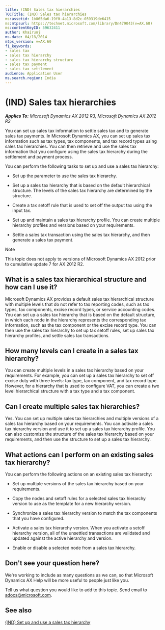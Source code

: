 ```yaml
---
title: (IND) Sales tax hierarchies
TOCTitle: (IND) Sales tax hierarchies
ms:assetid: 1b865da6-19f0-4a13-8d2c-050319de6415
ms:mtpsurl: https://technet.microsoft.com/library/Dn479043(v=AX.60)
ms:contentKeyID: 59632411
author: Khairunj
ms.date: 04/18/2014
mtps_version: v=AX.60
f1_keywords:
- sales tax
- sales tax hierarchy
- sales tax hierarchy structure
- sales tax payment
- sales tax settlement
audience: Application User
ms.search.region: India
---
```


# (IND) Sales tax hierarchies 


_**Applies To:** Microsoft Dynamics AX 2012 R3, Microsoft Dynamics AX 2012 R2_

You can set up sales tax information to settle sales tax and to generate sales tax payments. In Microsoft Dynamics AX, you can set up sales tax information such as tax types, tax components, and tax record types using sales tax hierarchies. You can then retrieve and use the sales tax information that you configure using the sales tax hierarchy during the settlement and payment process.

You can perform the following tasks to set up and use a sales tax hierarchy:

  - Set up the parameter to use the sales tax hierarchy.

  - Set up a sales tax hierarchy that is based on the default hierarchical structure. The levels of the sales tax hierarchy are determined by the structure.

  - Create a tax setoff rule that is used to set off the output tax using the input tax.

  - Set up and maintain a sales tax hierarchy profile. You can create multiple hierarchy profiles and versions based on your requirements.

  - Settle a sales tax transaction using the sales tax hierarchy, and then generate a sales tax payment.


> [!NOTE]
> <P>This topic does not apply to versions of Microsoft Dynamics AX 2012 prior to cumulative update 7 for AX 2012 R2.</P>



## What is a sales tax hierarchical structure and how can I use it?

Microsoft Dynamics AX provides a default sales tax hierarchical structure with multiple levels that do not refer to tax reporting codes, such as tax types, tax components, excise record types, or service accounting codes. You can set up a sales tax hierarchy that is based on the default structure, in which each node in the hierarchy represents the corresponding tax information, such as the tax component or the excise record type. You can then use the sales tax hierarchy to set up tax setoff rules, set up sales tax hierarchy profiles, and settle sales tax transactions.

## How many levels can I create in a sales tax hierarchy?

You can create multiple levels in a sales tax hierarchy based on your requirements. For example, you can set up a sales tax hierarchy to set off excise duty with three levels: tax type, tax component, and tax record type. However, for a hierarchy that is used to configure VAT, you can create a two level hierarchical structure with a tax type and a tax component.

## Can I create multiple sales tax hierarchies?

Yes. You can set up multiple sales tax hierarchies and multiple versions of a sales tax hierarchy based on your requirements. You can activate a sales tax hierarchy version and use it to set up a sales tax hierarchy profile. You can also customize the structure of the sales tax hierarchy based on your requirements, and then use the structure to set up a sales tax hierarchy.

## What actions can I perform on an existing sales tax hierarchy?

You can perform the following actions on an existing sales tax hierarchy:

  - Set up multiple versions of the sales tax hierarchy based on your requirements.

  - Copy the nodes and setoff rules for a selected sales tax hierarchy version to use as the template for a new hierarchy version.

  - Synchronize a sales tax hierarchy version to match the tax components that you have configured.

  - Activate a sales tax hierarchy version. When you activate a setoff hierarchy version, all of the unsettled transactions are validated and updated against the active hierarchy and version.

  - Enable or disable a selected node from a sales tax hierarchy.

## Don't see your question here?

We're working to include as many questions as we can, so that Microsoft Dynamics AX Help will be more useful to people just like you.

Tell us what question you would like to add to this topic. Send email to <adocs@microsoft.com>.

## See also

[(IND) Set up and use a sales tax hierarchy](ind-set-up-and-use-a-sales-tax-hierarchy.md)

  


